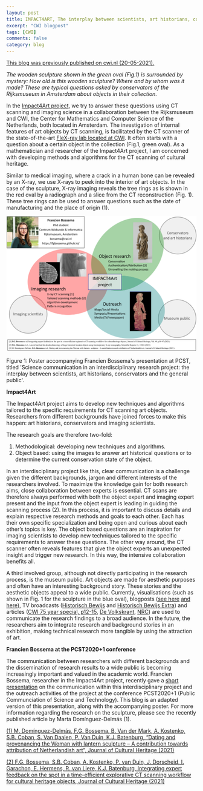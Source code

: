 ```yaml
---
layout: post
title: IMPACT4ART, The interplay between scientists, art historians, conservators and the general public
excerpt: "CWI blogpost"
tags: [CWI]
comments: false
category: blog
---
```


[This blog was previously published on cwi.nl (20-05-2021).](https://www.cwi.nl/news/blogs/impact4art-the-interplay-between-scientists-art-historians-conservators-and-the-general-public)

*The wooden sculpture shown in the green oval (Fig.1) is surrounded by mystery: How old is this wooden sculpture? Where and by whom was it made? These are typical questions asked by conservators of the Rijksmuseum in Amsterdam about objects in their collection.*

In the [Impact4Art project](https://www.nicas-research.nl/projects/impact4art/), we try  to answer these questions using CT scanning and imaging science in a collaboration between the Rijksmuseum and CWI, the Center for Mathematics and Computer Science of the Netherlands, both located in Amsterdam. The investigation of internal features of art objects by CT scanning, is facilitated by the CT scanner of the state-of-the-art [FleX-ray lab located at CWI](https://www.cwi.nl/news/2017/centrum-wiskunde-informatica-launches-world-class-3d-lab). It often starts with a question about a certain object in the collection (Fig.1, green oval). As a mathematician and researcher of the Impact4Art project, I am concerned with developing methods and algorithms for the CT scanning of cultural heritage.

Similar to medical imaging, where a crack in a human bone can be revealed by an X-ray, we use X-rays to peek into the interior of art objects. In the case of the sculpture, X-ray imaging reveals the tree rings as is shown in the red oval by a radiograph and a slice from the CT reconstruction (Fig. 1). These tree rings can be used to answer questions such as the date of manufacturing and the place of origin (1).

![Poster](/images/visual.png)

Figure 1: Poster accompanying Francien Bossema's presentation at PCST, titled 'Science communication in an interdisciplinary research project: the interplay between scientists, art historians, conservators and the general public'.

**Impact4Art**

The Impact4Art project aims to develop new techniques and algorithms tailored to the specific requirements for CT scanning art objects. Researchers from different backgrounds have joined forces to make this happen: art historians, conservators and imaging scientists.

The research goals are therefore two-fold:

1. Methodological: developing new techniques and algorithms.
2. Object based: using the images to answer art historical questions or to determine the current conservation state of the object.

In an interdisciplinary project like this, clear communication is a challenge given the different backgrounds, jargon and different interests of the researchers involved. To maximize the knowledge gain for both research aims, close collaboration between experts is essential. CT scans are therefore always performed with both the object expert and imaging expert present and the input from the object expert is leading in guiding the scanning process (2).  In this process, it is important to discuss details and explain respective research methods and goals to each other. Each has their own specific specialization and being open and curious about each other’s topics is key. The object based questions are an inspiration for imaging scientists to develop new techniques tailored to the specific requirements to answer these questions. The other way around, the CT scanner often reveals features that give the object experts an unexpected insight and trigger new research. In this way, the intensive collaboration benefits all.

A third involved group, although not directly participating in the research process, is the museum public. Art objects are made for aesthetic purposes and often have an interesting background story. These stories and the aesthetic objects appeal to a wide public. Currently, visualisations (such as shown in Fig. 1 for the sculpture in the blue oval), blogposts ([see here](https://www.cwi.nl/news/blogs/insight-in-wood-dating-wooden-objects-with-3d-ct-imaging) [and here](https://www.cwi.nl/news/blogs/quest-for-the-hugo-de-groot-book-chest)), TV broadcasts ([Historisch Bewijs](https://www.avrotros.nl/historisch-bewijs/gemist/detail/historisch-bewijs-de-boekenkist-van-hugo-de-groot-04-03-2020/) and [Historisch Bewijs Extra](https://www.avrotros.nl/historisch-bewijs/gemist/detail/historisch-bewijs-extra-04-03-2020/)) and articles ([CWI 75 year special, p12-15](https://issuu.com/vmadmin/docs/cwi_special_75_years), [De Volkskrant](https://www.volkskrant.nl/wetenschap/nederlanders-kraken-per-ongeluk-geheimen-chinese-puzzelballen~bd58dadc/), [NRC](https://www.nrc.nl/nieuws/2020/10/14/met-stokoude-chinese-ballen-werd-geen-polo-gespeeld-a401594)) are used to communicate the research findings to a broad audience. In the future, the researchers aim to integrate research and background stories in an exhibition, making technical research more tangible by using the attraction of art.

**Francien Bossema at the PCST2020+1 conference**

The communication between researchers with different backgrounds and the dissemination of research results to a wide public is becoming increasingly important and valued in the academic world. Francien Bossema, researcher in the Impact4Art project, recently gave a [short presentation](https://conference.pcst.co/program/abstract/1121) on the communication within this interdisciplinary project and the outreach activities of the project at the conference PCST2020+1 (Public Communciation of Science and Technology). This blog is an adapted version of this presentation, along with the accompanying poster. For more information regarding the research on the sculpture, please see the recently published article by Marta Domínguez-Delmás (1).



[(1) M. Domínguez-Delmás, F.G. Bossema, B. Van der Mark, A. Kostenko, S.B. Coban, S. Van Daalen, P. Van Duin, K.J. Batenburg, “Dating and provenancing the Woman with lantern sculpture – A contribution towards attribution of Netherlandish art”, Journal of Cultural Heritage (2021)]( https://www.sciencedirect.com/science/article/pii/S1296207421000558)

[(2) F.G. Bossema, S.B. Coban, A. Kostenko, P. van Duin, J. Dorscheid, I. Garachon, E. Hermens, R. van Liere, K.J. Batenburg, Integrating expert feedback on the spot in a time-efficient explorative CT scanning workflow for cultural heritage objects, Journal of Cultural Heritage (2021)](https://www.sciencedirect.com/science/article/pii/S1296207421000558)

